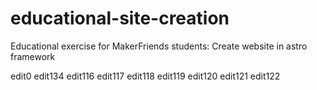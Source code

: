 # educational-site-creation
Educational exercise for MakerFriends students: Create website in astro framework

edit0
edit134
edit116
edit117
edit118
edit119
edit120
edit121
edit122
